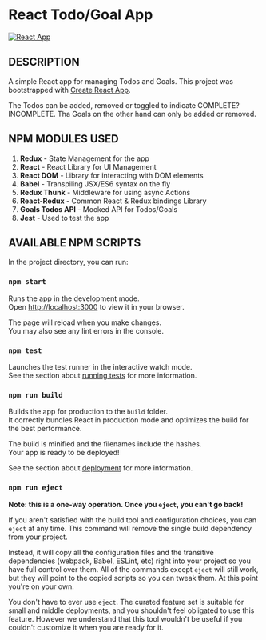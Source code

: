 # React Todo/Goal App

[![React App](https://img.shields.io/website?label=react%20app&logo=netlify&logoColor=green&style=for-the-badge&up_color=green&url=https%3A%2F%2Freact-todos.delabs.co.in)](https://react-todos.delabs.co.in)

## DESCRIPTION

A simple React app for managing Todos and Goals. This project was bootstrapped with [Create React App](https://github.com/facebook/create-react-app).

The Todos can be added, removed or toggled to indicate COMPLETE?INCOMPLETE. Tha Goals on the other hand can only be added or removed.

## NPM MODULES USED

1. **Redux** - State Management for the app
2. **React** - React Library for UI Management
3. **React DOM** - Library for interacting with DOM elements
4. **Babel** - Transpiling JSX/ES6 syntax on the fly
5. **Redux Thunk** - Middleware for using async Actions
6. **React-Redux** - Common React & Redux bindings Library
7. **Goals Todos API** - Mocked API for Todos/Goals
8. **Jest** - Used to test the app

## AVAILABLE NPM SCRIPTS

In the project directory, you can run:

### `npm start`

Runs the app in the development mode.\
Open [http://localhost:3000](http://localhost:3000) to view it in your browser.

The page will reload when you make changes.\
You may also see any lint errors in the console.

### `npm test`

Launches the test runner in the interactive watch mode.\
See the section about [running tests](https://facebook.github.io/create-react-app/docs/running-tests) for more information.

### `npm run build`

Builds the app for production to the `build` folder.\
It correctly bundles React in production mode and optimizes the build for the best performance.

The build is minified and the filenames include the hashes.\
Your app is ready to be deployed!

See the section about [deployment](https://facebook.github.io/create-react-app/docs/deployment) for more information.

### `npm run eject`

**Note: this is a one-way operation. Once you `eject`, you can't go back!**

If you aren't satisfied with the build tool and configuration choices, you can `eject` at any time. This command will remove the single build dependency from your project.

Instead, it will copy all the configuration files and the transitive dependencies (webpack, Babel, ESLint, etc) right into your project so you have full control over them. All of the commands except `eject` will still work, but they will point to the copied scripts so you can tweak them. At this point you're on your own.

You don't have to ever use `eject`. The curated feature set is suitable for small and middle deployments, and you shouldn't feel obligated to use this feature. However we understand that this tool wouldn't be useful if you couldn't customize it when you are ready for it.
